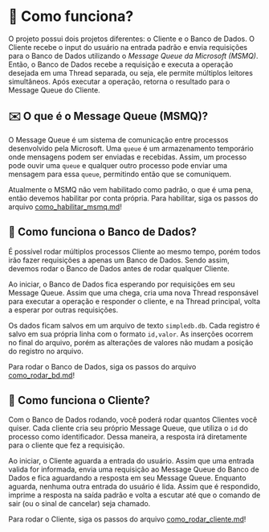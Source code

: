 ﻿# 🤔 Como funciona?
O projeto possui dois projetos diferentes: o Cliente e o Banco de Dados. O Cliente recebe o input do usuário na entrada padrão e envia requisições para o Banco de Dados utilizando o *Message Queue da Microsoft (MSMQ)*. Então, o Banco de Dados recebe a requisição e executa a operação desejada em uma Thread separada, ou seja, ele permite múltiplos leitores simultâneos. Após executar a operação, retorna o resultado para o Message Queue do Cliente.


## ✉️ O que é o Message Queue (MSMQ)?
O Message Queue é um sistema de comunicação entre processos desenvolvido pela Microsoft.  Uma `queue` é um armazenamento temporário onde mensagens podem ser enviadas e recebidas. Assim, um processo pode ouvir uma `queue` e qualquer outro processo pode enviar uma mensagem para essa `queue`, permitindo então que se comuniquem.  

Atualmente o MSMQ não vem habilitado como padrão, o que é uma pena, então devemos habilitar por conta própria. Para habilitar, siga os passos do arquivo [como_habilitar_msmq.md](./como_habilitar_msmq.md)!

## 💾 Como funciona o Banco de Dados?
É possível rodar múltiplos processos Cliente ao mesmo tempo, porém todos irão fazer requisições a apenas um Banco de Dados. Sendo assim, devemos rodar o Banco de Dados antes de rodar qualquer Cliente.

Ao iniciar, o Banco de Dados fica esperando por requisições em seu Message Queue. Assim que uma chega, cria uma nova Thread responsável para executar a operação e responder o cliente, e na Thread principal, volta a esperar por outras requisições.

Os dados ficam salvos em um arquivo de texto `simpledb.db`. Cada registro é salvo em sua própria linha com o formato `id,valor`. As inserções ocorrem no final do arquivo, porém as alterações de valores não mudam a posição do registro no arquivo. 

Para rodar o Banco de Dados, siga os passos do arquivo [como_rodar_bd.md](./como_rodar_bd.md)!

## 👤 Como funciona o Cliente?
Com o Banco de Dados rodando, você poderá rodar quantos Clientes você quiser. Cada cliente cria seu próprio Message Queue, que utiliza o `id` do processo como identificador. Dessa maneira, a resposta irá diretamente para o cliente que fez a requisição.

Ao iniciar, o Cliente aguarda a entrada do usuário. Assim que uma entrada valida for informada, envia uma requisição ao Message Queue do Banco de Dados e fica aguardando a resposta em seu Message Queue. Enquanto aguarda, nenhuma outra entrada do usuário é lida. Assim que é respondido, imprime a resposta na saída padrão e volta a escutar até que o comando de sair (ou o sinal de cancelar) seja chamado.

Para rodar o Cliente, siga os passos do arquivo [como_rodar_cliente.md](./como_rodar_cliente.md)!


